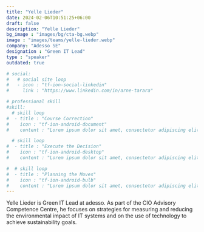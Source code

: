 ```yaml
---
title: "Yelle Lieder"
date: 2024-02-06T10:51:25+06:00
draft: false
description: "Yelle Lieder"
bg_image : "images/bg/cta-bg.webp"
image : "images/teams/yelle-lieder.webp"
company: "Adesso SE"
designation : "Green IT Lead"
type : "speaker"
outdated: true

# social:
#   # social site loop
#   - icon : "tf-ion-social-linkedin"
#     link : "https://www.linkedin.com/in/arne-tarara"

# professional skill
#skill:
  # skill loop
#  - title : "Course Correction"
#    icon : "tf-ion-android-document"
#    content : "Lorem ipsum dolor sit amet, consectetur adipiscing elit. Morbi hendrerit elit turpis, a porttitor tellus sollicitudin at."

  # skill loop
#  - title : "Execute the Decision"
#    icon : "tf-ion-android-desktop"
#    content : "Lorem ipsum dolor sit amet, consectetur adipiscing elit. Morbi hendrerit elit turpis, a porttitor tellus sollicitudin at."

#  # skill loop
#  - title : "Planning the Moves"
#    icon : "tf-ion-android-bulb"
#    content : "Lorem ipsum dolor sit amet, consectetur adipiscing elit. Morbi hendrerit elit #turpis, a porttitor tellus sollicitudin at."
---
```


Yelle Lieder is Green IT Lead at adesso. As part of the CIO Advisory Competence Centre, he focuses on strategies for measuring and reducing the environmental impact of IT systems and on the use of technology to achieve sustainability goals.
